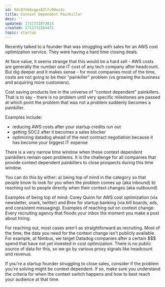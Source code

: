 ```yaml
---
id: 9dc07ek8xgps82lfv90ocds
title: Context Dependent Painkiller
desc: ''
updated: 1711731873814
created: 1711731564471
topic: startup
---
```


Recently talked to a founder that was struggling with sales for an AWS cost optimization service.
They were having a hard time closing deals. 

At face value, it seems strange that this would be a hard sell - AWS costs are generally the number one IT cost of any tech company after headcount. 
But dig deeper and it makes sense - for most companies most of the time, costs are not going to be their "painkiller" problem (vs growing the business and acquiring more customers). 

Cost saving products live in the universe of "context dependent" painkillers. 
That is to say - there is no problem until very specific milestones are passed at which point the problem that was not a problem suddenly becomes a painkiller.

Examples include: 
- reducing AWS costs after your startup credits run out
- getting SOC2 after it becomes a sales blocker
- optimizing datadog ahead of the next contract negotiation because it has become your biggest IT expense

There is a very narrow time window when these context dependent painkillers remain open problems.
It is the challenge for all companies that provide context dependent painkillers to close prospects during this time window.

You can do this by either:
a) being top of mind in the category so that people know to look for you when the problem comes up (aka inbound)
b) reaching out to people directly when their context changes (aka outbound)

Examples of being top of mind: Corey Quinn for AWS cost optimization (via newsletter, snark, twitter) and Brex for startup banking (via bill boards, ads, and consistent messaging).
Examples of reaching out on context change: Every recruiting agency that floods your inbox the moment you make a post about hiring.

For reaching out, most cases aren't as straightforward as recruiting. Most of the time, the data you need for the context change isn't publicly available. 
For example, at Nimbus, we target Datadog companies after a certain $$$ spend that have not yet invested in cost optimization. There is no public source of data for this, so we go by various proxy signals like headcount and revenue.

If you're a startup founder struggling to close sales, consider if the problem you're solving might be context dependent. 
If so, make sure you understand the criteria for when the context switch happens and how to best reach your audience at that time.
